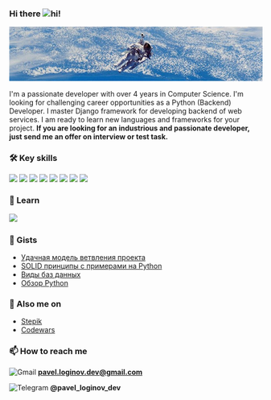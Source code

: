 ### Hi there <img alt="hi" src="https://raw.githubusercontent.com/aemmadi/aemmadi/master/wave.gif" width="36"/>!

![](details/nasa.jpg)

I'm a passionate developer with over 4 years in Computer Science. I'm looking for challenging career opportunities as a Python (Backend) Developer. I master Django framework for developing backend of web services. I am ready to learn new languages and frameworks for your project. **If you are looking for an industrious and passionate developer, just send me an offer on interview or test task.**

### :hammer_and_wrench: Key skills

![](https://img.shields.io/badge/Python-3776AB?style=for-the-badge&logo=python&logoColor=white) ![](https://img.shields.io/badge/Django-092E20?style=for-the-badge&logo=django&logoColor=white) ![](https://img.shields.io/badge/PostgreSQL-316192?style=for-the-badge&logo=postgresql&logoColor=white) ![](https://img.shields.io/badge/Ubuntu-E95420?style=for-the-badge&logo=ubuntu&logoColor=white) ![](https://img.shields.io/badge/HTML-239120?style=for-the-badge&logo=html5&logoColor=white) ![](https://img.shields.io/badge/CSS-239120?&style=for-the-badge&logo=css3&logoColor=white) ![](https://img.shields.io/badge/git%20-%23F05033.svg?&style=for-the-badge&logo=git&logoColor=white) ![](https://img.shields.io/badge/Jupyter%20-%23F37626.svg?&style=for-the-badge&logo=Jupyter&logoColor=white)

### :green_book: Learn

![](https://img.shields.io/badge/Go-00ADD8?style=for-the-badge&logo=go&logoColor=white)

### :page_facing_up: Gists

* [Удачная модель ветвления проекта](https://gist.github.com/pavel-loginov-dev/ba78d5d2221088eff38afa79bc8dc0d1)
* [SOLID принципы с примерами на Python](https://gist.github.com/pavel-loginov-dev/8f3ef63e265c15763d169eff4627265d)
* [Виды баз данных](https://gist.github.com/pavel-loginov-dev/c388c9041e2dda7891e08f8032726627)
* [Обзор Python](https://gist.github.com/pavel-loginov-dev/d20c51a97e83d457a28e7df1c1cee89e)

### :link: Also me on

* [Stepik](https://stepik.org/users/45294126)
* [Codewars](https://www.codewars.com/users/-Perfecto-)

### 📫 How to reach me

<img alt="Gmail" src="https://img.shields.io/badge/Gmail-D14836?style=for-the-badge&logo=gmail&logoColor=white" height="22"/> **pavel.loginov.dev@gmail.com**

<img alt="Telegram" src="https://img.shields.io/badge/Telegram-2CA5E0?style=for-the-badge&logo=telegram&logoColor=white" height="22" /> **@pavel_loginov_dev**



<!--
**pavel-loginov-dev/pavel-loginov-dev** is a ✨ _special_ ✨ repository because its `README.md` (this file) appears on your GitHub profile.

Here are some ideas to get you started:

- 🔭 I’m currently working on ...

- 🌱 I’m currently learning ...

- 👯 I’m looking to collaborate on ...

- 🤔 I’m looking for help with ...

- 💬 Ask me about ...

- 📫 How to reach me: ...

- 😄 Pronouns: ...

- ⚡ Fun fact: ...

  -->
